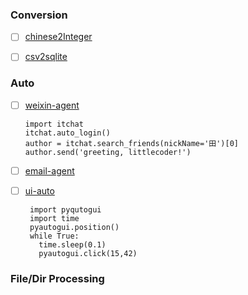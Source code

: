 ### Conversion

  - [ ] [chinese2Integer](https://github.com/gustavkkk/python-small-module/blob/master/chn2int.py)
  
  - [ ] [csv2sqlite](https://github.com/rasbt/python_reference/blob/master/useful_scripts/large_csv_to_sqlite.py)

### Auto

  - [ ] [weixin-agent](https://github.com/littlecodersh/ItChat)
  
        import itchat
        itchat.auto_login()
        author = itchat.search_friends(nickName='田')[0]
        author.send('greeting, littlecoder!')
        
  - [ ] [email-agent]()
  
        
        
  - [ ] [ui-auto]()
  
         import pyqutogui
         import time
         pyautogui.position()
         while True:
           time.sleep(0.1)
           pyautogui.click(15,42)
   
### File/Dir Processing

###
